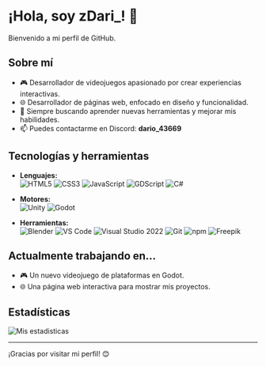 # ¡Hola, soy zDari_! 👋

Bienvenido a mi perfil de GitHub.

## Sobre mí

- 🎮 Desarrollador de videojuegos apasionado por crear experiencias interactivas.
- 🌐 Desarrollador de páginas web, enfocado en diseño y funcionalidad.
- 🚀 Siempre buscando aprender nuevas herramientas y mejorar mis habilidades.
- 📫 Puedes contactarme en Discord: **dario_43669**

## Tecnologías y herramientas

- **Lenguajes:**  
  ![HTML5](https://img.shields.io/badge/-HTML5-E34F26?logo=html5&logoColor=white)
  ![CSS3](https://img.shields.io/badge/-CSS3-1572B6?logo=css3&logoColor=white)
  ![JavaScript](https://img.shields.io/badge/-JavaScript-F7DF1E?logo=javascript&logoColor=black) 
  ![GDScript](https://img.shields.io/badge/-GDScript-478CBF?logo=godot-engine&logoColor=white)
  ![C#](https://img.shields.io/badge/-C%23-239120?logo=dotnet&logoColor=white)

- **Motores:**  
  ![Unity](https://img.shields.io/badge/-Unity-222C37?logo=unity&logoColor=white)
  ![Godot](https://img.shields.io/badge/-Godot-478CBF?logo=godot-engine&logoColor=white)

- **Herramientas:**  
  ![Blender](https://img.shields.io/badge/-Blender-F5792A?logo=blender&logoColor=white)
  ![VS Code](https://img.shields.io/badge/-VS%20Code-007ACC?logo=visualstudiocode&logoColor=white)
  ![Visual Studio 2022](https://img.shields.io/badge/-Visual%20Studio%202022-5C2D91?logo=visualstudio&logoColor=white)
  ![Git](https://img.shields.io/badge/-Git-F05032?logo=git&logoColor=white)
  ![npm](https://img.shields.io/badge/-npm-CB3837?logo=npm&logoColor=white)
  ![Freepik](https://img.shields.io/badge/-Freepik-24C1E0?logo=freepik&logoColor=white)

  
## Actualmente trabajando en...

- 🎮 Un nuevo videojuego de plataformas en Godot.
- 🌐 Una página web interactiva para mostrar mis proyectos.


## Estadísticas

![Mis estadisticas](https://github-readme-stats.vercel.app/api?username=daribot&show_icons=true&theme=radical)

---

¡Gracias por visitar mi perfil! 😊
